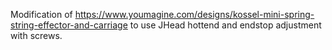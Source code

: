 Modification of https://www.youmagine.com/designs/kossel-mini-spring-string-effector-and-carriage to use JHead hottend and endstop adjustment with screws.